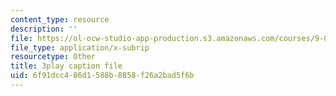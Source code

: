```yaml
---
content_type: resource
description: ''
file: https://ol-ocw-studio-app-production.s3.amazonaws.com/courses/9-00sc-introduction-to-psychology-fall-2011/6f91dcc486d1588b8858f26a2bad5f6b_Qw4SkvZ03cc.vtt
file_type: application/x-subrip
resourcetype: Other
title: 3play caption file
uid: 6f91dcc4-86d1-588b-8858-f26a2bad5f6b
---
```

